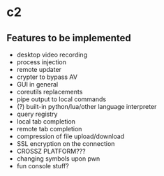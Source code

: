 # c2

## Features to be implemented

- desktop video recording
- process injection
- remote updater
- crypter to bypass AV
- GUI in general
- coreutils replacements
- pipe output to local commands
- (?) built-in python/lua/other language interpreter
- query registry
- local tab completion
- remote tab completion
- compression of file upload/download
- SSL encryption on the connection
- CROSSZ PLATFORM???
- changing symbols upon pwn
- fun console stuff?
